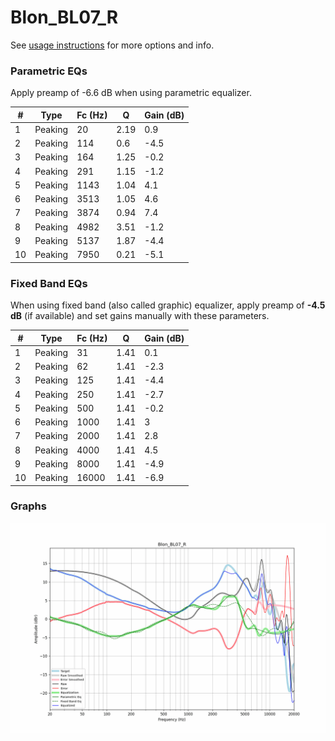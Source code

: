 # Blon_BL07_R
See [usage instructions](https://github.com/jaakkopasanen/AutoEq#usage) for more options and info.

### Parametric EQs
Apply preamp of -6.6 dB when using parametric equalizer.

|   # | Type    |   Fc (Hz) |    Q |   Gain (dB) |
|-----|---------|-----------|------|-------------|
|   1 | Peaking |        20 | 2.19 |         0.9 |
|   2 | Peaking |       114 | 0.6  |        -4.5 |
|   3 | Peaking |       164 | 1.25 |        -0.2 |
|   4 | Peaking |       291 | 1.15 |        -1.2 |
|   5 | Peaking |      1143 | 1.04 |         4.1 |
|   6 | Peaking |      3513 | 1.05 |         4.6 |
|   7 | Peaking |      3874 | 0.94 |         7.4 |
|   8 | Peaking |      4982 | 3.51 |        -1.2 |
|   9 | Peaking |      5137 | 1.87 |        -4.4 |
|  10 | Peaking |      7950 | 0.21 |        -5.1 |

### Fixed Band EQs
When using fixed band (also called graphic) equalizer, apply preamp of **-4.5 dB** (if available) and set gains manually with these parameters.

|   # | Type    |   Fc (Hz) |    Q |   Gain (dB) |
|-----|---------|-----------|------|-------------|
|   1 | Peaking |        31 | 1.41 |         0.1 |
|   2 | Peaking |        62 | 1.41 |        -2.3 |
|   3 | Peaking |       125 | 1.41 |        -4.4 |
|   4 | Peaking |       250 | 1.41 |        -2.7 |
|   5 | Peaking |       500 | 1.41 |        -0.2 |
|   6 | Peaking |      1000 | 1.41 |         3   |
|   7 | Peaking |      2000 | 1.41 |         2.8 |
|   8 | Peaking |      4000 | 1.41 |         4.5 |
|   9 | Peaking |      8000 | 1.41 |        -4.9 |
|  10 | Peaking |     16000 | 1.41 |        -6.9 |

### Graphs
![](./Blon_BL07_R.png)
